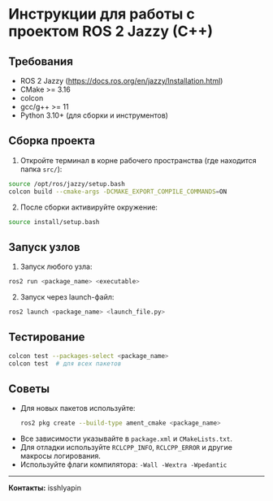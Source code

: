 # Инструкции для работы с проектом ROS 2 Jazzy (C++)

## Требования
- ROS 2 Jazzy (https://docs.ros.org/en/jazzy/Installation.html)
- CMake >= 3.16
- colcon
- gcc/g++ >= 11
- Python 3.10+ (для сборки и инструментов)

## Сборка проекта

1. Откройте терминал в корне рабочего пространства (где находится папка `src/`):

```bash
source /opt/ros/jazzy/setup.bash
colcon build --cmake-args -DCMAKE_EXPORT_COMPILE_COMMANDS=ON
```

2. После сборки активируйте окружение:

```bash
source install/setup.bash
```

## Запуск узлов
1. Запуск любого узла:

```bash
ros2 run <package_name> <executable>
```

2. Запуск через launch-файл:

```bash
ros2 launch <package_name> <launch_file.py>
```

## Тестирование

```bash
colcon test --packages-select <package_name>
colcon test  # для всех пакетов
```

## Советы
- Для новых пакетов используйте:
  ```bash
  ros2 pkg create --build-type ament_cmake <package_name>
  ```
- Все зависимости указывайте в `package.xml` и `CMakeLists.txt`.
- Для отладки используйте `RCLCPP_INFO`, `RCLCPP_ERROR` и другие макросы логирования.
- Используйте флаги компилятора: `-Wall -Wextra -Wpedantic`

---

**Контакты:** isshlyapin
